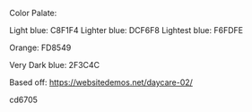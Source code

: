 Color Palate:

Light blue: C8F1F4
Lighter blue: DCF6F8
Lightest blue: F6FDFE

Orange: FD8549

Very Dark blue: 2F3C4C

Based off: https://websitedemos.net/daycare-02/

cd6705